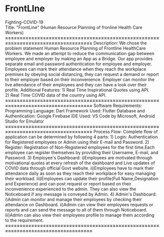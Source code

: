 # FrontLIne
Fighting-COVID-19     
Title: "FrontLine"
(Human Resource Planning of fronline Health Care Workers)
**===================================================================================**
Description: 
    We chose the problem statement Human Resource Planning of Frontline HealthCare Workers. We made an attempt to reduce the communication gap between employee and employer by making an App as a Bridge. Our app provides separate email and password authentication for employee and employer. 
    Employees can mark their attendance when they reach the workplace premises by obeying social distancing, they can request a demand or report to their employer based on their inconvenience.
    Employer can monitor the live attendance of their employees and they can  have a look over their profile. 
    Additional Features: 
        1) Real Time Inspirational Quotes using API.  
        2) Real Time COVID data of the country using API.
**===================================================================================**
Software Requirements:
    Programming Language: Dart 
    Framework Used: Flutter 
    Database and Authentication: Google Firebase
    IDE Used: VS Code by Microsoft, Android Studio for Emulator 
**===================================================================================**
Process Flow: 
    Complete flow of application can be determined by following 4 parts:
    1) Login:
        Authentication for Registered employees or Admin using their E-mail and Password.
    2) Register:
        Registration of Non-Registered employees for the first time.Each employee can register themselves by providing their Username, E-mail, and Password. 
    3) Employee's Dashboard:
        i)Employees are motivated through motivational quotes at every refresh of the dashboard and Live updates of COVID data through official Govt website.
        ii)Employees have to mark their attendance daily as soon as they reach their workplace for easy managing their workload.
        iii)Employees can update their profile(Full Name,Designation and Experience) and can post request or report based on their inconvenience experienced to the admin.
        They can also view the Noticeboard if any message is conveyed by Admin.
    4) Admin's Dashboard:
        i)Admin can monitor and manage their employees by checking their attendance on Dashboard.
        ii)Admin can view their employees requests or reports and can send the message to all of them through Noticeboard. 
        iii)Admin can also view their employees profile to manage them according to the requirement.
**===================================================================================**
        


